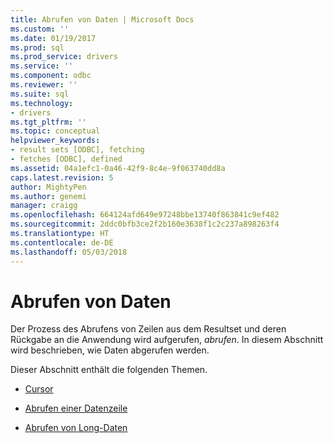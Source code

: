 ```yaml
---
title: Abrufen von Daten | Microsoft Docs
ms.custom: ''
ms.date: 01/19/2017
ms.prod: sql
ms.prod_service: drivers
ms.service: ''
ms.component: odbc
ms.reviewer: ''
ms.suite: sql
ms.technology:
- drivers
ms.tgt_pltfrm: ''
ms.topic: conceptual
helpviewer_keywords:
- result sets [ODBC], fetching
- fetches [ODBC], defined
ms.assetid: 04a1efc1-0a46-42f9-8c4e-9f063740dd8a
caps.latest.revision: 5
author: MightyPen
ms.author: genemi
manager: craigg
ms.openlocfilehash: 664124afd649e97248bbe13740f863841c9ef482
ms.sourcegitcommit: 2ddc0bfb3ce2f2b160e3638f1c2c237a898263f4
ms.translationtype: HT
ms.contentlocale: de-DE
ms.lasthandoff: 05/03/2018
---
```

# <a name="fetching-data"></a>Abrufen von Daten
Der Prozess des Abrufens von Zeilen aus dem Resultset und deren Rückgabe an die Anwendung wird aufgerufen, *abrufen*. In diesem Abschnitt wird beschrieben, wie Daten abgerufen werden.  
  
 Dieser Abschnitt enthält die folgenden Themen.  
  
-   [Cursor](../../../odbc/reference/develop-app/cursors.md)  
  
-   [Abrufen einer Datenzeile](../../../odbc/reference/develop-app/fetching-a-row-of-data.md)  
  
-   [Abrufen von Long-Daten](../../../odbc/reference/develop-app/getting-long-data.md)
